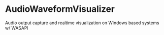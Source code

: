 # AudioWaveformVisualizer
Audio output capture and realtime visualization on Windows based systems w/ WASAPI
